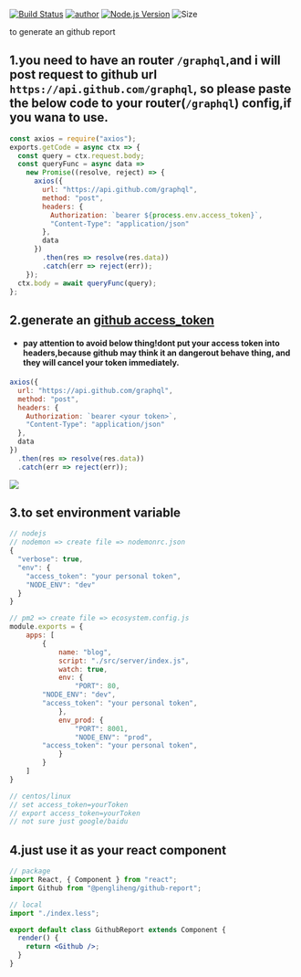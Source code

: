 [![Build Status](https://travis-ci.org/pengliheng/github-report.svg?branch=master)](https://travis-ci.org/pengliheng/github-report)
[![author](https://img.shields.io/badge/author-peng-blue.svg)](https://www.penlh.com)
[![Node.js Version](https://img.shields.io/badge/node.js-9.2.0-blue.svg)](http://nodejs.org/download)
![Size](https://github-size-badge.herokuapp.com/pengliheng/github-report.svg)

to generate an github report

## 1.you need to have an router `/graphql`,and i will post request to github url `https://api.github.com/graphql`, so please paste the below code to your router(`/graphql`) config,if you wana to use.

```js
const axios = require("axios");
exports.getCode = async ctx => {
  const query = ctx.request.body;
  const queryFunc = async data =>
    new Promise((resolve, reject) => {
      axios({
        url: "https://api.github.com/graphql",
        method: "post",
        headers: {
          Authorization: `bearer ${process.env.access_token}`,
          "Content-Type": "application/json"
        },
        data
      })
        .then(res => resolve(res.data))
        .catch(err => reject(err));
    });
  ctx.body = await queryFunc(query);
};
```
## 2.generate an [github access_token](https://help.github.com/articles/creating-a-personal-access-token-for-the-command-line/)
- #### pay attention to avoid below thing!dont put your access token into headers,because github may think it an dangerout behave thing, and they will cancel your token immediately.

```js
axios({
  url: "https://api.github.com/graphql",
  method: "post",
  headers: {
    Authorization: `bearer <your token>`,
    "Content-Type": "application/json"
  },
  data
})
  .then(res => resolve(res.data))
  .catch(err => reject(err));
```
![](https://cdn.suisuijiang.com/message_1520156894273.png)

## 3.to set environment variable

```js
// nodejs
// nodemon => create file => nodemonrc.json
{
  "verbose": true,
  "env": {
    "access_token": "your personal token",
    "NODE_ENV": "dev"
  }
}

// pm2 => create file => ecosystem.config.js
module.exports = {
	apps: [
		{
			name: "blog",
			script: "./src/server/index.js",
			watch: true,
			env: {
				"PORT": 80,
        "NODE_ENV": "dev",
        "access_token": "your personal token",
			},
			env_prod: {
				"PORT": 8001,
				"NODE_ENV": "prod",
        "access_token": "your personal token",
			}
		}
	]
}

// centos/linux
// set access_token=yourToken
// export access_token=yourToken
// not sure just google/baidu
```

## 4.just use it as your react component

```jsx
// package
import React, { Component } from "react";
import Github from "@pengliheng/github-report";

// local
import "./index.less";

export default class GithubReport extends Component {
  render() {
    return <Github />;
  }
}
```
